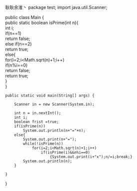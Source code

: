 耿耿余淮丶
package test;
import java.util.Scanner;  

public class Main {  
    public static boolean isPrime(int n){  
        int i;  
        if(n==1)  
            return false;  
        else if(n==2)  
            return true;  
        else{  
            for(i=2;i<Math.sqrt(n)+1;i++)  
                if(n%i==0)  
                    return false;  
            return true;  
        }  
    }  
      
    public static void main(String[] args) {  
        
        Scanner in = new Scanner(System.in);  
            
        int n = in.nextInt();  
        int i;  
        boolean frist =true;  
        if(isPrime(n))  
            System.out.println(n+"="+n);  
        else{  
            System.out.print(n+"=");  
            while(!isPrime(n))  
                for(i=2;i<Math.sqrt(n)+1;i++)  
                    if(isPrime(i)&&n%i==0)  
                        {System.out.print(i+"x");n/=i;break;}  
            System.out.println(n);  
        }  
           
    }  
}